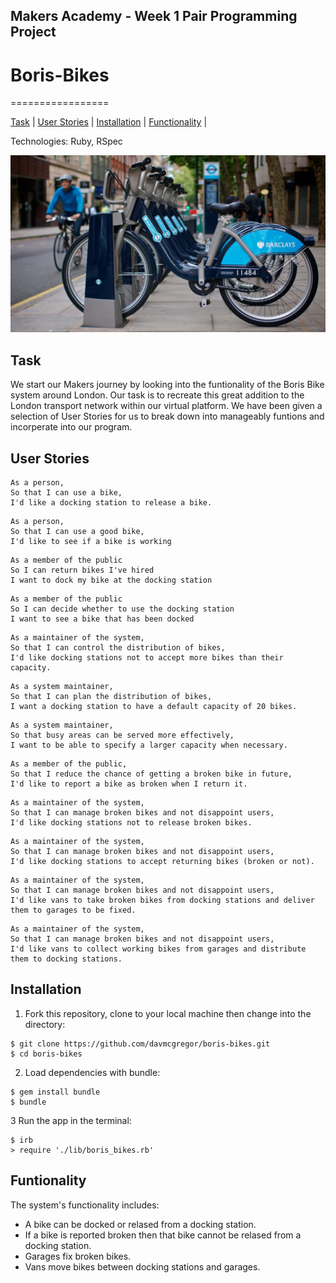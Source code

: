 ## Makers Academy - Week 1 Pair Programming Project

# Boris-Bikes
=================

[Task](#Task) | [User Stories](#stories) | [Installation](#Installation) | [Functionality](#Funtionality) |

Technologies: Ruby, RSpec

![Boris](screenshots/boris.jpg)

## Task

We start our Makers journey by looking into the funtionality of the Boris Bike system around London. Our task is to recreate this great addition to the London transport network within our virtual platform. We have been given a selection of User Stories for us to break down into manageably funtions and incorperate into our program. 

## <a name="stories">User Stories</a> 

```
As a person,
So that I can use a bike,
I'd like a docking station to release a bike.
```

```
As a person,
So that I can use a good bike,
I'd like to see if a bike is working
```

```
As a member of the public
So I can return bikes I've hired
I want to dock my bike at the docking station
```

```
As a member of the public
So I can decide whether to use the docking station
I want to see a bike that has been docked
```

```
As a maintainer of the system,
So that I can control the distribution of bikes,
I'd like docking stations not to accept more bikes than their capacity.
```

```
As a system maintainer,
So that I can plan the distribution of bikes,
I want a docking station to have a default capacity of 20 bikes.
```

```
As a system maintainer,
So that busy areas can be served more effectively,
I want to be able to specify a larger capacity when necessary.
```

```
As a member of the public,
So that I reduce the chance of getting a broken bike in future,
I'd like to report a bike as broken when I return it.
```

```
As a maintainer of the system,
So that I can manage broken bikes and not disappoint users,
I'd like docking stations not to release broken bikes.
```

```
As a maintainer of the system,
So that I can manage broken bikes and not disappoint users,
I'd like docking stations to accept returning bikes (broken or not).
```

```
As a maintainer of the system,
So that I can manage broken bikes and not disappoint users,
I'd like vans to take broken bikes from docking stations and deliver them to garages to be fixed.
```

```
As a maintainer of the system,
So that I can manage broken bikes and not disappoint users,
I'd like vans to collect working bikes from garages and distribute them to docking stations.
```

## Installation

1. Fork this repository, clone to your local machine then change into the directory:
```
$ git clone https://github.com/davmcgregor/boris-bikes.git 
$ cd boris-bikes
```
2. Load dependencies with bundle:
```
$ gem install bundle
$ bundle
```
3 Run the app in the terminal:
```
$ irb
> require './lib/boris_bikes.rb'
```

## Funtionality

The system's functionality includes:

* A bike can be docked or relased from a docking station.
* If a bike is reported broken then that bike cannot be relased from a docking station.
* Garages fix broken bikes.
* Vans move bikes between docking stations and garages.

